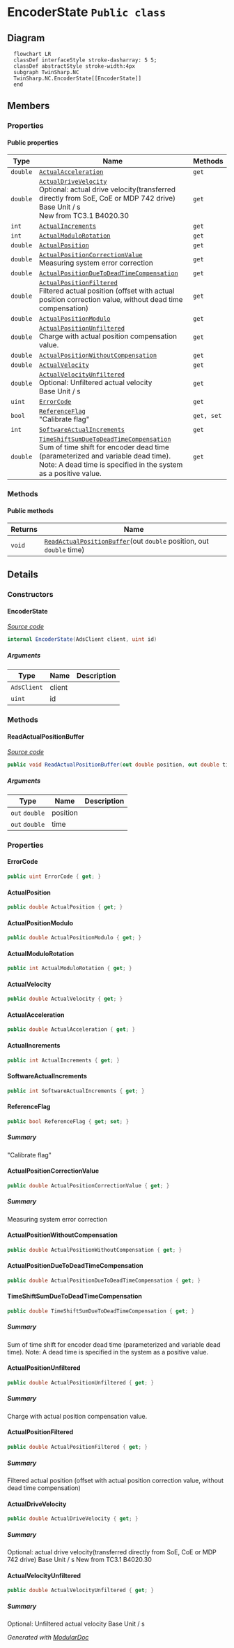 # EncoderState `Public class`

## Diagram
```mermaid
  flowchart LR
  classDef interfaceStyle stroke-dasharray: 5 5;
  classDef abstractStyle stroke-width:4px
  subgraph TwinSharp.NC
  TwinSharp.NC.EncoderState[[EncoderState]]
  end
```

## Members
### Properties
#### Public  properties
| Type | Name | Methods |
| --- | --- | --- |
| `double` | [`ActualAcceleration`](#actualacceleration) | `get` |
| `double` | [`ActualDriveVelocity`](#actualdrivevelocity)<br>Optional: actual drive velocity(transferred directly from SoE, CoE or MDP 742 drive)<br>            Base Unit / s<br>            New from TC3.1 B4020.30 | `get` |
| `int` | [`ActualIncrements`](#actualincrements) | `get` |
| `int` | [`ActualModuloRotation`](#actualmodulorotation) | `get` |
| `double` | [`ActualPosition`](#actualposition) | `get` |
| `double` | [`ActualPositionCorrectionValue`](#actualpositioncorrectionvalue)<br>Measuring system error correction | `get` |
| `double` | [`ActualPositionDueToDeadTimeCompensation`](#actualpositionduetodeadtimecompensation) | `get` |
| `double` | [`ActualPositionFiltered`](#actualpositionfiltered)<br>Filtered actual position (offset with actual position correction value, without dead time compensation) | `get` |
| `double` | [`ActualPositionModulo`](#actualpositionmodulo) | `get` |
| `double` | [`ActualPositionUnfiltered`](#actualpositionunfiltered)<br>Charge with actual position compensation value. | `get` |
| `double` | [`ActualPositionWithoutCompensation`](#actualpositionwithoutcompensation) | `get` |
| `double` | [`ActualVelocity`](#actualvelocity) | `get` |
| `double` | [`ActualVelocityUnfiltered`](#actualvelocityunfiltered)<br>Optional: Unfiltered actual velocity<br>            Base Unit / s | `get` |
| `uint` | [`ErrorCode`](#errorcode) | `get` |
| `bool` | [`ReferenceFlag`](#referenceflag)<br>"Calibrate flag" | `get, set` |
| `int` | [`SoftwareActualIncrements`](#softwareactualincrements) | `get` |
| `double` | [`TimeShiftSumDueToDeadTimeCompensation`](#timeshiftsumduetodeadtimecompensation)<br>Sum of time shift for encoder dead time (parameterized and variable dead time).<br>            Note: A dead time is specified in the system as a positive value. | `get` |

### Methods
#### Public  methods
| Returns | Name |
| --- | --- |
| `void` | [`ReadActualPositionBuffer`](#readactualpositionbuffer)(out `double` position, out `double` time) |

## Details
### Constructors
#### EncoderState
[*Source code*](https://github.com///blob//TwinSharp/NC/EncoderState.cs#L9)
```csharp
internal EncoderState(AdsClient client, uint id)
```
##### Arguments
| Type | Name | Description |
| --- | --- | --- |
| `AdsClient` | client |   |
| `uint` | id |   |

### Methods
#### ReadActualPositionBuffer
[*Source code*](https://github.com///blob//TwinSharp/NC/EncoderState.cs#L140)
```csharp
public void ReadActualPositionBuffer(out double position, out double time)
```
##### Arguments
| Type | Name | Description |
| --- | --- | --- |
| `out` `double` | position |   |
| `out` `double` | time |   |

### Properties
#### ErrorCode
```csharp
public uint ErrorCode { get; }
```

#### ActualPosition
```csharp
public double ActualPosition { get; }
```

#### ActualPositionModulo
```csharp
public double ActualPositionModulo { get; }
```

#### ActualModuloRotation
```csharp
public int ActualModuloRotation { get; }
```

#### ActualVelocity
```csharp
public double ActualVelocity { get; }
```

#### ActualAcceleration
```csharp
public double ActualAcceleration { get; }
```

#### ActualIncrements
```csharp
public int ActualIncrements { get; }
```

#### SoftwareActualIncrements
```csharp
public int SoftwareActualIncrements { get; }
```

#### ReferenceFlag
```csharp
public bool ReferenceFlag { get; set; }
```
##### Summary
"Calibrate flag"

#### ActualPositionCorrectionValue
```csharp
public double ActualPositionCorrectionValue { get; }
```
##### Summary
Measuring system error correction

#### ActualPositionWithoutCompensation
```csharp
public double ActualPositionWithoutCompensation { get; }
```

#### ActualPositionDueToDeadTimeCompensation
```csharp
public double ActualPositionDueToDeadTimeCompensation { get; }
```

#### TimeShiftSumDueToDeadTimeCompensation
```csharp
public double TimeShiftSumDueToDeadTimeCompensation { get; }
```
##### Summary
Sum of time shift for encoder dead time (parameterized and variable dead time).
            Note: A dead time is specified in the system as a positive value.

#### ActualPositionUnfiltered
```csharp
public double ActualPositionUnfiltered { get; }
```
##### Summary
Charge with actual position compensation value.

#### ActualPositionFiltered
```csharp
public double ActualPositionFiltered { get; }
```
##### Summary
Filtered actual position (offset with actual position correction value, without dead time compensation)

#### ActualDriveVelocity
```csharp
public double ActualDriveVelocity { get; }
```
##### Summary
Optional: actual drive velocity(transferred directly from SoE, CoE or MDP 742 drive)
            Base Unit / s
            New from TC3.1 B4020.30

#### ActualVelocityUnfiltered
```csharp
public double ActualVelocityUnfiltered { get; }
```
##### Summary
Optional: Unfiltered actual velocity
            Base Unit / s

*Generated with* [*ModularDoc*](https://github.com/hailstorm75/ModularDoc)
